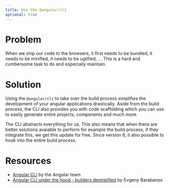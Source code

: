 ```yaml
---
title: Use the @angular/cli 
optional: true
---
```

# Problem

When we ship our code to the browsers, it first needs to be bundled, it needs to be minified, it needs to be uglified, ... This is a hard and cumbersome task to do and especially maintain. 

# Solution

Using the `@angular/cli` to take over the build process simplifies the development of your angular applications drastically. Aside from the build process, the CLI also provides you with code scaffolding which you can use to easily generate entire projects, components and much more.

The CLI abstracts everything for us. This also means that when there are better solutions avaiable to perform for example the build process, if they integrate this, we get this update for free. Since version 6, it also possible to hook into the entire build process.

# Resources

* [Angular CLI](https://cli.angular.io/) by the Angular team
* [Angular CLI under the hood - builders demistified](https://medium.com/dailyjs/angular-cli-6-under-the-hood-builders-demystified-f0690ebcf01) by Evgeny Barabanov
